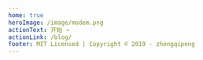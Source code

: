 ```yaml
---
home: true
heroImage: /image/modem.png
actionText: 开始 →
actionLink: /blog/
footer: MIT Licensed | Copyright © 2019 - zhengqipeng
---
```


<App />
<GithubCorner />

